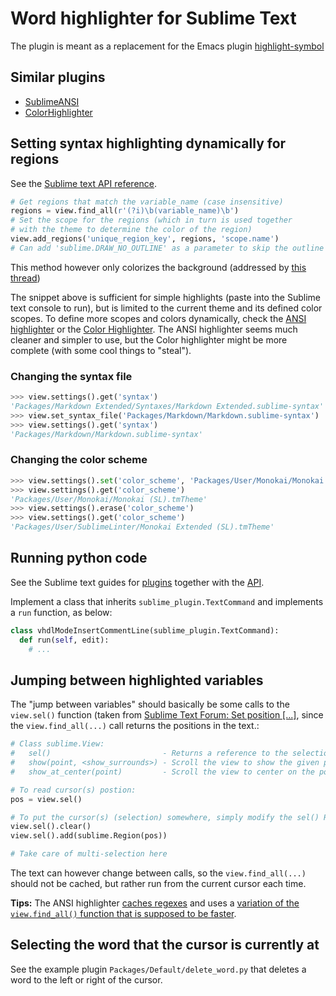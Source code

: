# Word highlighter for Sublime Text
The plugin is meant as a replacement for the Emacs plugin [highlight-symbol](http://nschum.de/src/emacs/highlight-symbol/)

## Similar plugins
* [SublimeANSI]
* [ColorHighlighter]

[SublimeANSI]: https://github.com/aziz/SublimeANSI "Colorize text with ANSI color codes"
[ColorHighlighter]: https://github.com/Monnoroch/ColorHighlighter "Colorize CSS files"

## Setting syntax highlighting dynamically for regions
See the [Sublime text API reference].

```python
# Get regions that match the variable_name (case insensitive)
regions = view.find_all(r'(?i)\b(variable_name)\b')
# Set the scope for the regions (which in turn is used together 
# with the theme to determine the color of the region)
view.add_regions('unique_region_key', regions, 'scope.name')
# Can add 'sublime.DRAW_NO_OUTLINE' as a parameter to skip the outline on the region
```

This method however only colorizes the background (addressed by [this thread][SublimeTextIssues: Change foreground color through regions])

[Sublime text API reference]: https://www.sublimetext.com/docs/3/api_reference.html#sublime.View "Sublime text API (Sublime.view)"
[SublimeTextIssues: Change foreground color through regions]: https://github.com/SublimeTextIssues/Core/issues/817 "SublimetextIssues/Core: Allow plugins to change foreground text color through manually adding regions"

The snippet above is sufficient for simple highlights (paste into the Sublime text console to run), but is limited to the current theme and its defined color scopes. To define more scopes and colors dynamically, check the [ANSI highlighter][SublimeANSI] or the [Color Highlighter][ColorHighlighter]. The ANSI highlighter seems much cleaner and simpler to use, but the Color highlighter might be more complete (with some cool things to "steal").

### Changing the syntax file
```python
>>> view.settings().get('syntax')
'Packages/Markdown Extended/Syntaxes/Markdown Extended.sublime-syntax'
>>> view.set_syntax_file('Packages/Markdown/Markdown.sublime-syntax')
>>> view.settings().get('syntax')
'Packages/Markdown/Markdown.sublime-syntax'
```

### Changing the color scheme
```python
>>> view.settings().set('color_scheme', 'Packages/User/Monokai/Monokai (SL).tmTheme')
>>> view.settings().get('color_scheme')
'Packages/User/Monokai/Monokai (SL).tmTheme'
>>> view.settings().erase('color_scheme')
>>> view.settings().get('color_scheme')
'Packages/User/SublimeLinter/Monokai Extended (SL).tmTheme'
```

## Running python code
See the Sublime text guides for [plugins][Sublime Text: Plugins] together with the [API][Sublime text API reference].

Implement a class that inherits `sublime_plugin.TextCommand` and implements a `run` function, as below:

```python
class vhdlModeInsertCommentLine(sublime_plugin.TextCommand):
  def run(self, edit):
    # ...
```

[Sublime Text: Plugins]: http://docs.sublimetext.info/en/latest/extensibility/plugins.html

## Jumping between highlighted variables
The "jump between variables" should basically be some calls to the `view.sel()` function (taken from [Sublime Text Forum: Set position [...]][ST Forum: Set pos], since the `view.find_all(...)` call returns the positions in the text.:

```python
# Class sublime.View:
#   sel()                         - Returns a reference to the selection (RegionSet).
#   show(point, <show_surrounds>) - Scroll the view to show the given point.
#   show_at_center(point)         - Scroll the view to center on the point.

# To read cursor(s) postion:
pos = view.sel()

# To put the cursor(s) (selection) somewhere, simply modify the sel() RegionSet values:
view.sel().clear()
view.sel().add(sublime.Region(pos))

# Take care of multi-selection here
```

The text can however change between calls, so the `view.find_all(...)` should not be cached, but rather run from the current cursor each time.

**Tips:** The ANSI highlighter [caches regexes](https://github.com/aziz/SublimeANSI/blob/master/ansi.py#L43) and uses a [variation of the `view.find_all()` function that is supposed to be faster](https://github.com/aziz/SublimeANSI/blob/master/ansi.py#L58).

[ST Forum: Set pos]: https://forum.sublimetext.com/t/api-set-cursor-position-view-location/2308/2 "API: Set cursor position/view location?"

## Selecting the word that the cursor is currently at
See the example plugin `Packages/Default/delete_word.py` that deletes a word to the left or right of the cursor.